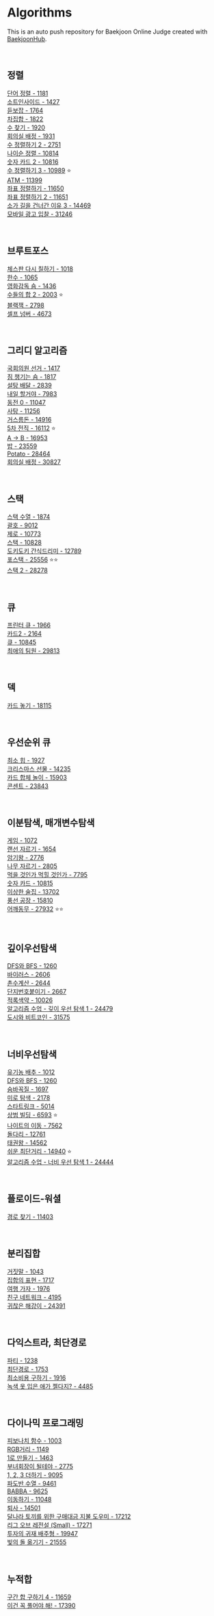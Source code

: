 # Algorithms
This is an auto push repository for Baekjoon Online Judge created with [BaekjoonHub](https://github.com/BaekjoonHub/BaekjoonHub).

<br>
 
## 정렬

[단어 정렬 - 1181](https://github.com/JinUng41/Algorithms/tree/main/%EB%B0%B1%EC%A4%80/Silver/1181.%E2%80%85%EB%8B%A8%EC%96%B4%E2%80%85%EC%A0%95%EB%A0%AC)   
[소트인사이드 - 1427](https://github.com/JinUng41/Algorithms/tree/main/%EB%B0%B1%EC%A4%80/Silver/1427.%E2%80%85%EC%86%8C%ED%8A%B8%EC%9D%B8%EC%82%AC%EC%9D%B4%EB%93%9C)   
[듣보잡 - 1764](https://github.com/JinUng41/Algorithms/tree/main/%EB%B0%B1%EC%A4%80/Silver/1764.%E2%80%85%EB%93%A3%EB%B3%B4%EC%9E%A1)   
[차집합 - 1822](https://github.com/JinUng41/Algorithms/tree/main/%EB%B0%B1%EC%A4%80/Silver/1822.%E2%80%85%EC%B0%A8%EC%A7%91%ED%95%A9)   
[수 찾기 - 1920](https://github.com/JinUng41/Algorithms/tree/main/%EB%B0%B1%EC%A4%80/Silver/1920.%E2%80%85%EC%88%98%E2%80%85%EC%B0%BE%EA%B8%B0)   
[회의실 배정 - 1931](https://github.com/JinUng41/Algorithms/tree/main/%EB%B0%B1%EC%A4%80/Silver/1931.%E2%80%85%ED%9A%8C%EC%9D%98%EC%8B%A4%E2%80%85%EB%B0%B0%EC%A0%95)   
[수 정렬하기 2 - 2751](https://github.com/JinUng41/Algorithms/tree/main/%EB%B0%B1%EC%A4%80/Silver/2751.%E2%80%85%EC%88%98%E2%80%85%EC%A0%95%EB%A0%AC%ED%95%98%EA%B8%B0%E2%80%852)   
[나이순 정렬 - 10814](https://github.com/JinUng41/Algorithms/tree/main/%EB%B0%B1%EC%A4%80/Silver/10814.%E2%80%85%EB%82%98%EC%9D%B4%EC%88%9C%E2%80%85%EC%A0%95%EB%A0%AC)   
[숫자 카드 2 - 10816](https://github.com/JinUng41/Algorithms/tree/main/%EB%B0%B1%EC%A4%80/Silver/10816.%E2%80%85%EC%88%AB%EC%9E%90%E2%80%85%EC%B9%B4%EB%93%9C%E2%80%852)   
[수 정렬하기 3 - 10989](https://github.com/JinUng41/Algorithms/tree/main/%EB%B0%B1%EC%A4%80/Bronze/10989.%E2%80%85%EC%88%98%E2%80%85%EC%A0%95%EB%A0%AC%ED%95%98%EA%B8%B0%E2%80%853) ⭐   
[ATM - 11399](https://github.com/JinUng41/Algorithms/tree/main/%EB%B0%B1%EC%A4%80/Silver/11399.%E2%80%85ATM)   
[좌표 정렬하기 - 11650](https://github.com/JinUng41/Algorithms/tree/main/%EB%B0%B1%EC%A4%80/Silver/11650.%E2%80%85%EC%A2%8C%ED%91%9C%E2%80%85%EC%A0%95%EB%A0%AC%ED%95%98%EA%B8%B0)   
[좌표 정렬하기 2 - 11651](https://github.com/JinUng41/Algorithms/tree/main/%EB%B0%B1%EC%A4%80/Silver/11651.%E2%80%85%EC%A2%8C%ED%91%9C%E2%80%85%EC%A0%95%EB%A0%AC%ED%95%98%EA%B8%B0%E2%80%852)   
[소가 길을 건너간 이유 3 - 14469](https://github.com/JinUng41/Algorithms/tree/main/%EB%B0%B1%EC%A4%80/Silver/14469.%E2%80%85%EC%86%8C%EA%B0%80%E2%80%85%EA%B8%B8%EC%9D%84%E2%80%85%EA%B1%B4%EB%84%88%EA%B0%84%E2%80%85%EC%9D%B4%EC%9C%A0%E2%80%853)   
[모바일 광고 입찰 - 31246](https://github.com/JinUng41/Algorithms/tree/main/%EB%B0%B1%EC%A4%80/Silver/31246.%E2%80%85%EB%AA%A8%EB%B0%94%EC%9D%BC%E2%80%85%EA%B4%91%EA%B3%A0%E2%80%85%EC%9E%85%EC%B0%B0)   


<br>

## 브루트포스

[체스판 다시 칠하기 - 1018](https://github.com/JinUng41/Algorithms/tree/main/%EB%B0%B1%EC%A4%80/Silver/1018.%E2%80%85%EC%B2%B4%EC%8A%A4%ED%8C%90%E2%80%85%EB%8B%A4%EC%8B%9C%E2%80%85%EC%B9%A0%ED%95%98%EA%B8%B0)   
[한수 - 1065](https://github.com/JinUng41/Algorithms/tree/main/%EB%B0%B1%EC%A4%80/Silver/1065.%E2%80%85%ED%95%9C%EC%88%98)   
[영화감독 숌 - 1436](https://github.com/JinUng41/Algorithms/tree/main/%EB%B0%B1%EC%A4%80/Silver/1436.%E2%80%85%EC%98%81%ED%99%94%EA%B0%90%EB%8F%85%E2%80%85%EC%88%8C)   
[수들의 합 2 - 2003](https://github.com/JinUng41/Algorithms/tree/main/%EB%B0%B1%EC%A4%80/Silver/2003.%E2%80%85%EC%88%98%EB%93%A4%EC%9D%98%E2%80%85%ED%95%A9%E2%80%852) ⭐   
[블랙잭 - 2798](https://github.com/JinUng41/Algorithms/tree/main/%EB%B0%B1%EC%A4%80/Bronze/2798.%E2%80%85%EB%B8%94%EB%9E%99%EC%9E%AD)   
[셀프 넘버 - 4673](https://github.com/JinUng41/Algorithms/tree/main/%EB%B0%B1%EC%A4%80/Silver/4673.%E2%80%85%EC%85%80%ED%94%84%E2%80%85%EB%84%98%EB%B2%84)   

<br>

## 그리디 알고리즘

[국회의원 선거 - 1417](https://github.com/JinUng41/Algorithms/tree/main/%EB%B0%B1%EC%A4%80/Silver/1417.%E2%80%85%EA%B5%AD%ED%9A%8C%EC%9D%98%EC%9B%90%E2%80%85%EC%84%A0%EA%B1%B0)   
[짐 챙기는 숌 - 1817](https://github.com/JinUng41/Algorithms/tree/main/%EB%B0%B1%EC%A4%80/Silver/1817.%E2%80%85%EC%A7%90%E2%80%85%EC%B1%99%EA%B8%B0%EB%8A%94%E2%80%85%EC%88%8C)   
[설탕 배달 - 2839](https://github.com/JinUng41/Algorithms/tree/main/%EB%B0%B1%EC%A4%80/Silver/2839.%E2%80%85%EC%84%A4%ED%83%95%E2%80%85%EB%B0%B0%EB%8B%AC)   
[내일 할거야 - 7983](https://github.com/JinUng41/Algorithms/tree/main/%EB%B0%B1%EC%A4%80/Gold/7983.%E2%80%85%EB%82%B4%EC%9D%BC%E2%80%85%ED%95%A0%EA%B1%B0%EC%95%BC)   
[동전 0 - 11047](https://github.com/JinUng41/Algorithms/tree/main/%EB%B0%B1%EC%A4%80/Silver/11047.%E2%80%85%EB%8F%99%EC%A0%84%E2%80%850)   
[사탕 - 11256](https://github.com/JinUng41/Algorithms/tree/main/%EB%B0%B1%EC%A4%80/Silver/11256.%E2%80%85%EC%82%AC%ED%83%95)   
[거스름돈 - 14916](https://github.com/JinUng41/Algorithms/tree/main/%EB%B0%B1%EC%A4%80/Silver/14916.%E2%80%85%EA%B1%B0%EC%8A%A4%EB%A6%84%EB%8F%88)   
[5차 전직 - 16112](https://github.com/JinUng41/Algorithms/tree/main/%EB%B0%B1%EC%A4%80/Silver/16112.%E2%80%855%EC%B0%A8%E2%80%85%EC%A0%84%EC%A7%81) ⭐   
[A → B - 16953](https://github.com/JinUng41/Algorithms/tree/main/%EB%B0%B1%EC%A4%80/Silver/16953.%E2%80%85A%E2%80%85%E2%86%92%E2%80%85B)   
[밥 - 23559](https://github.com/JinUng41/Algorithms/tree/main/%EB%B0%B1%EC%A4%80/Gold/23559.%E2%80%85%EB%B0%A5)   
[Potato - 28464](https://github.com/JinUng41/Algorithms/tree/main/%EB%B0%B1%EC%A4%80/Silver/28464.%E2%80%85Potato)   
[회의실 배정 - 30827](https://github.com/JinUng41/Algorithms/tree/main/%EB%B0%B1%EC%A4%80/Gold/30827.%E2%80%85%ED%9A%8C%EC%9D%98%EC%8B%A4%E2%80%85%EB%B0%B0%EC%A0%95)   

<br>

## 스택

[스택 수열 - 1874](https://github.com/JinUng41/Algorithms/tree/main/%EB%B0%B1%EC%A4%80/Silver/1874.%E2%80%85%EC%8A%A4%ED%83%9D%E2%80%85%EC%88%98%EC%97%B4)   
[괄호 - 9012](https://github.com/JinUng41/Algorithms/tree/main/%EB%B0%B1%EC%A4%80/Silver/9012.%E2%80%85%EA%B4%84%ED%98%B8)   
[제로 - 10773](https://github.com/JinUng41/Algorithms/tree/main/%EB%B0%B1%EC%A4%80/Silver/10773.%E2%80%85%EC%A0%9C%EB%A1%9C)   
[스택 - 10828](https://github.com/JinUng41/Algorithms/tree/main/%EB%B0%B1%EC%A4%80/Silver/10828.%E2%80%85%EC%8A%A4%ED%83%9D)   
[도키도키 간식드리미 - 12789](https://github.com/JinUng41/Algorithms/tree/main/%EB%B0%B1%EC%A4%80/Silver/12789.%E2%80%85%EB%8F%84%ED%82%A4%EB%8F%84%ED%82%A4%E2%80%85%EA%B0%84%EC%8B%9D%EB%93%9C%EB%A6%AC%EB%AF%B8)   
[포스택 - 25556](https://github.com/JinUng41/Algorithms/tree/main/%EB%B0%B1%EC%A4%80/Gold/25556.%E2%80%85%ED%8F%AC%EC%8A%A4%ED%83%9D) ⭐⭐   
[스택 2 - 28278](https://github.com/JinUng41/Algorithms/tree/main/%EB%B0%B1%EC%A4%80/Silver/28278.%E2%80%85%EC%8A%A4%ED%83%9D%E2%80%852)   

<br>

## 큐

[프린터 큐 - 1966](https://github.com/JinUng41/Algorithms/tree/main/%EB%B0%B1%EC%A4%80/Silver/1966.%E2%80%85%ED%94%84%EB%A6%B0%ED%84%B0%E2%80%85%ED%81%90)   
[카드2 - 2164](https://github.com/JinUng41/Algorithms/tree/main/%EB%B0%B1%EC%A4%80/Silver/2164.%E2%80%85%EC%B9%B4%EB%93%9C2)   
[큐 - 10845](https://github.com/JinUng41/Algorithms/tree/main/%EB%B0%B1%EC%A4%80/Silver/10845.%E2%80%85%ED%81%90)   
[최애의 팀원 - 29813](https://github.com/JinUng41/Algorithms/tree/main/%EB%B0%B1%EC%A4%80/Silver/29813.%E2%80%85%EC%B5%9C%EC%95%A0%EC%9D%98%E2%80%85%ED%8C%80%EC%9B%90)   

<br>

## 덱

[카드 놓기 - 18115](https://github.com/JinUng41/Algorithms/tree/main/%EB%B0%B1%EC%A4%80/Silver/18115.%E2%80%85%EC%B9%B4%EB%93%9C%E2%80%85%EB%86%93%EA%B8%B0)   

<br>

## 우선순위 큐

[최소 힙 - 1927](https://github.com/JinUng41/Algorithms/tree/main/%EB%B0%B1%EC%A4%80/Silver/1927.%E2%80%85%EC%B5%9C%EC%86%8C%E2%80%85%ED%9E%99)   
[크리스마스 선물 - 14235](https://github.com/JinUng41/Algorithms/tree/main/%EB%B0%B1%EC%A4%80/Silver/14235.%E2%80%85%ED%81%AC%EB%A6%AC%EC%8A%A4%EB%A7%88%EC%8A%A4%E2%80%85%EC%84%A0%EB%AC%BC)   
[카드 합체 놀이 - 15903](https://github.com/JinUng41/Algorithms/tree/main/%EB%B0%B1%EC%A4%80/Silver/15903.%E2%80%85%EC%B9%B4%EB%93%9C%E2%80%85%ED%95%A9%EC%B2%B4%E2%80%85%EB%86%80%EC%9D%B4)   
[콘센트 - 23843](https://github.com/JinUng41/Algorithms/tree/main/%EB%B0%B1%EC%A4%80/Gold/23843.%E2%80%85%EC%BD%98%EC%84%BC%ED%8A%B8)   

<br>
 
## 이분탐색, 매개변수탐색

[게임 - 1072](https://github.com/JinUng41/Algorithms/tree/main/%EB%B0%B1%EC%A4%80/Silver/1072.%E2%80%85%EA%B2%8C%EC%9E%84)   
[랜선 자르기 - 1654](https://github.com/JinUng41/Algorithms/tree/main/%EB%B0%B1%EC%A4%80/Silver/1654.%E2%80%85%EB%9E%9C%EC%84%A0%E2%80%85%EC%9E%90%EB%A5%B4%EA%B8%B0)   
[암기왕 - 2776](https://github.com/JinUng41/Algorithms/tree/main/%EB%B0%B1%EC%A4%80/Silver/2776.%E2%80%85%EC%95%94%EA%B8%B0%EC%99%95)   
[나무 자르기 - 2805](https://github.com/JinUng41/Algorithms/tree/main/%EB%B0%B1%EC%A4%80/Silver/2805.%E2%80%85%EB%82%98%EB%AC%B4%E2%80%85%EC%9E%90%EB%A5%B4%EA%B8%B0)   
[먹을 것인가 먹힐 것인가 - 7795](https://github.com/JinUng41/Algorithms/tree/main/%EB%B0%B1%EC%A4%80/Silver/7795.%E2%80%85%EB%A8%B9%EC%9D%84%E2%80%85%EA%B2%83%EC%9D%B8%EA%B0%80%E2%80%85%EB%A8%B9%ED%9E%90%E2%80%85%EA%B2%83%EC%9D%B8%EA%B0%80)   
[숫자 카드 - 10815](https://github.com/JinUng41/Algorithms/tree/main/%EB%B0%B1%EC%A4%80/Silver/10815.%E2%80%85%EC%88%AB%EC%9E%90%E2%80%85%EC%B9%B4%EB%93%9C)   
[이상한 술집 - 13702](https://github.com/JinUng41/Algorithms/tree/main/%EB%B0%B1%EC%A4%80/Silver/13702.%E2%80%85%EC%9D%B4%EC%83%81%ED%95%9C%E2%80%85%EC%88%A0%EC%A7%91)   
[풍선 공장 - 15810](https://github.com/JinUng41/Algorithms/tree/main/%EB%B0%B1%EC%A4%80/Silver/15810.%E2%80%85%ED%92%8D%EC%84%A0%E2%80%85%EA%B3%B5%EC%9E%A5)   
[어깨동무 - 27932](https://github.com/JinUng41/Algorithms/tree/main/%EB%B0%B1%EC%A4%80/Silver/27932.%E2%80%85%EC%96%B4%EA%B9%A8%EB%8F%99%EB%AC%B4) ⭐⭐   

<br>
 
## 깊이우선탐색

[DFS와 BFS - 1260](https://github.com/JinUng41/Algorithms/tree/main/%EB%B0%B1%EC%A4%80/Silver/1260.%E2%80%85DFS%EC%99%80%E2%80%85BFS)   
[바이러스 - 2606](https://github.com/JinUng41/Algorithms/tree/main/%EB%B0%B1%EC%A4%80/Silver/2606.%E2%80%85%EB%B0%94%EC%9D%B4%EB%9F%AC%EC%8A%A4)   
[촌수계산 - 2644](https://github.com/JinUng41/Algorithms/tree/main/%EB%B0%B1%EC%A4%80/Silver/2644.%E2%80%85%EC%B4%8C%EC%88%98%EA%B3%84%EC%82%B0)   
[단지번호붙이기 - 2667](https://github.com/JinUng41/Algorithms/tree/main/%EB%B0%B1%EC%A4%80/Silver/2667.%E2%80%85%EB%8B%A8%EC%A7%80%EB%B2%88%ED%98%B8%EB%B6%99%EC%9D%B4%EA%B8%B0)   
[적록색약 - 10026](https://github.com/JinUng41/Algorithms/tree/main/%EB%B0%B1%EC%A4%80/Gold/10026.%E2%80%85%EC%A0%81%EB%A1%9D%EC%83%89%EC%95%BD)   
[알고리즘 수업 - 깊이 우선 탐색 1 - 24479](https://github.com/JinUng41/Algorithms/tree/main/%EB%B0%B1%EC%A4%80/Silver/24479.%E2%80%85%EC%95%8C%EA%B3%A0%EB%A6%AC%EC%A6%98%E2%80%85%EC%88%98%EC%97%85%E2%80%85%EF%BC%8D%E2%80%85%EA%B9%8A%EC%9D%B4%E2%80%85%EC%9A%B0%EC%84%A0%E2%80%85%ED%83%90%EC%83%89%E2%80%851)   
[도시와 비트코인 - 31575](https://github.com/JinUng41/Algorithms/tree/main/%EB%B0%B1%EC%A4%80/Silver/31575.%E2%80%85%EB%8F%84%EC%8B%9C%EC%99%80%E2%80%85%EB%B9%84%ED%8A%B8%EC%BD%94%EC%9D%B8)   

<br>
 
## 너비우선탐색

[유기농 배추 - 1012](https://github.com/JinUng41/Algorithms/tree/main/%EB%B0%B1%EC%A4%80/Silver/1012.%E2%80%85%EC%9C%A0%EA%B8%B0%EB%86%8D%E2%80%85%EB%B0%B0%EC%B6%94)   
[DFS와 BFS - 1260](https://github.com/JinUng41/Algorithms/tree/main/%EB%B0%B1%EC%A4%80/Silver/1260.%E2%80%85DFS%EC%99%80%E2%80%85BFS)   
[숨바꼭질 - 1697](https://github.com/JinUng41/Algorithms/tree/main/%EB%B0%B1%EC%A4%80/Silver/1697.%E2%80%85%EC%88%A8%EB%B0%94%EA%BC%AD%EC%A7%88)   
[미로 탐색 - 2178](https://github.com/JinUng41/Algorithms/tree/main/%EB%B0%B1%EC%A4%80/Silver%20I/2178.%E2%80%85%EB%AF%B8%EB%A1%9C%E2%80%85%ED%83%90%EC%83%89)   
[스타트링크 - 5014](https://github.com/JinUng41/Algorithms/tree/main/%EB%B0%B1%EC%A4%80/Silver/5014.%E2%80%85%EC%8A%A4%ED%83%80%ED%8A%B8%EB%A7%81%ED%81%AC)   
[상범 빌딩 - 6593](https://github.com/JinUng41/Algorithms/tree/main/%EB%B0%B1%EC%A4%80/Gold/6593.%E2%80%85%EC%83%81%EB%B2%94%E2%80%85%EB%B9%8C%EB%94%A9) ⭐   
[나이트의 이동 - 7562](https://github.com/JinUng41/Algorithms/tree/main/%EB%B0%B1%EC%A4%80/Silver/7562.%E2%80%85%EB%82%98%EC%9D%B4%ED%8A%B8%EC%9D%98%E2%80%85%EC%9D%B4%EB%8F%99)   
[돌다리 - 12761](https://github.com/JinUng41/Algorithms/tree/main/%EB%B0%B1%EC%A4%80/Silver/12761.%E2%80%85%EB%8F%8C%EB%8B%A4%EB%A6%AC)   
[태권왕 - 14562](https://github.com/JinUng41/Algorithms/tree/main/%EB%B0%B1%EC%A4%80/Silver/14562.%E2%80%85%ED%83%9C%EA%B6%8C%EC%99%95)   
[쉬운 최단거리 - 14940](https://github.com/JinUng41/Algorithms/tree/main/%EB%B0%B1%EC%A4%80/Silver/14940.%E2%80%85%EC%89%AC%EC%9A%B4%E2%80%85%EC%B5%9C%EB%8B%A8%EA%B1%B0%EB%A6%AC) ⭐   
[알고리즘 수업 - 너비 우선 탐색 1 - 24444](https://github.com/JinUng41/Algorithms/tree/main/%EB%B0%B1%EC%A4%80/Silver/24444.%E2%80%85%EC%95%8C%EA%B3%A0%EB%A6%AC%EC%A6%98%E2%80%85%EC%88%98%EC%97%85%E2%80%85%EF%BC%8D%E2%80%85%EB%84%88%EB%B9%84%E2%80%85%EC%9A%B0%EC%84%A0%E2%80%85%ED%83%90%EC%83%89%E2%80%851)   

<br>

## 플로이드-워셜

[경로 찾기 - 11403](https://github.com/JinUng41/Algorithms/tree/main/%EB%B0%B1%EC%A4%80/Silver/11403.%E2%80%85%EA%B2%BD%EB%A1%9C%E2%80%85%EC%B0%BE%EA%B8%B0)   

<br>
 
## 분리집합

[거짓말 - 1043](https://github.com/JinUng41/Algorithms/tree/main/%EB%B0%B1%EC%A4%80/Gold/1043.%E2%80%85%EA%B1%B0%EC%A7%93%EB%A7%90)   
[집합의 표현 - 1717](https://github.com/JinUng41/Algorithms/tree/main/%EB%B0%B1%EC%A4%80/Gold/1717.%E2%80%85%EC%A7%91%ED%95%A9%EC%9D%98%E2%80%85%ED%91%9C%ED%98%84)   
[여행 가자 - 1976](https://github.com/JinUng41/Algorithms/tree/main/%EB%B0%B1%EC%A4%80/Gold/1976.%E2%80%85%EC%97%AC%ED%96%89%E2%80%85%EA%B0%80%EC%9E%90)   
[친구 네트워크 - 4195](https://github.com/JinUng41/Algorithms/tree/main/%EB%B0%B1%EC%A4%80/Gold/4195.%E2%80%85%EC%B9%9C%EA%B5%AC%E2%80%85%EB%84%A4%ED%8A%B8%EC%9B%8C%ED%81%AC)   
[귀찮은 해강이 - 24391](https://github.com/JinUng41/Algorithms/tree/main/%EB%B0%B1%EC%A4%80/Gold/24391.%E2%80%85%EA%B7%80%EC%B0%AE%EC%9D%80%E2%80%85%ED%95%B4%EA%B0%95%EC%9D%B4)   

<br>
 
## 다익스트라, 최단경로

[파티 - 1238](https://github.com/JinUng41/Algorithms/tree/main/%EB%B0%B1%EC%A4%80/Gold/1238.%E2%80%85%ED%8C%8C%ED%8B%B0)   
[최단경로 - 1753](https://github.com/JinUng41/Algorithms/tree/main/%EB%B0%B1%EC%A4%80/Gold/1753.%E2%80%85%EC%B5%9C%EB%8B%A8%EA%B2%BD%EB%A1%9C)   
[최소비용 구하기 - 1916](https://github.com/JinUng41/Algorithms/tree/main/%EB%B0%B1%EC%A4%80/Gold/1916.%E2%80%85%EC%B5%9C%EC%86%8C%EB%B9%84%EC%9A%A9%E2%80%85%EA%B5%AC%ED%95%98%EA%B8%B0)   
[녹색 옷 입은 애가 젤다지? - 4485](https://github.com/JinUng41/Algorithms/tree/main/%EB%B0%B1%EC%A4%80/Gold/4485.%E2%80%85%EB%85%B9%EC%83%89%E2%80%85%EC%98%B7%E2%80%85%EC%9E%85%EC%9D%80%E2%80%85%EC%95%A0%EA%B0%80%E2%80%85%EC%A0%A4%EB%8B%A4%EC%A7%80%EF%BC%9F)   

<br>
 
## 다이나믹 프로그래밍

[피보나치 함수 - 1003](https://github.com/JinUng41/Algorithms/tree/main/%EB%B0%B1%EC%A4%80/Silver/1003.%E2%80%85%ED%94%BC%EB%B3%B4%EB%82%98%EC%B9%98%E2%80%85%ED%95%A8%EC%88%98)   
[RGB거리 - 1149](https://github.com/JinUng41/Algorithms/tree/main/%EB%B0%B1%EC%A4%80/Silver/1149.%E2%80%85RGB%EA%B1%B0%EB%A6%AC)   
[1로 만들기 - 1463](https://github.com/JinUng41/Algorithms/tree/main/%EB%B0%B1%EC%A4%80/Silver/1463.%E2%80%851%EB%A1%9C%E2%80%85%EB%A7%8C%EB%93%A4%EA%B8%B0)   
[부녀회장이 될테야 - 2775](https://github.com/JinUng41/Algorithms/tree/main/%EB%B0%B1%EC%A4%80/Bronze/2775.%E2%80%85%EB%B6%80%EB%85%80%ED%9A%8C%EC%9E%A5%EC%9D%B4%E2%80%85%EB%90%A0%ED%85%8C%EC%95%BC)   
[1, 2, 3 더하기 - 9095](https://github.com/JinUng41/Algorithms/tree/main/%EB%B0%B1%EC%A4%80/Silver/9095.%E2%80%851%EF%BC%8C%E2%80%852%EF%BC%8C%E2%80%853%E2%80%85%EB%8D%94%ED%95%98%EA%B8%B0)   
[파도반 수열 - 9461](https://github.com/JinUng41/Algorithms/tree/main/%EB%B0%B1%EC%A4%80/Silver/9461.%E2%80%85%ED%8C%8C%EB%8F%84%EB%B0%98%E2%80%85%EC%88%98%EC%97%B4)   
[BABBA - 9625](https://github.com/JinUng41/Algorithms/tree/main/%EB%B0%B1%EC%A4%80/Silver/9625.%E2%80%85BABBA)   
[이동하기 - 11048](https://github.com/JinUng41/Algorithms/tree/main/%EB%B0%B1%EC%A4%80/Silver/11048.%E2%80%85%EC%9D%B4%EB%8F%99%ED%95%98%EA%B8%B0)  
[퇴사 - 14501](https://github.com/JinUng41/Algorithms/tree/main/%EB%B0%B1%EC%A4%80/Silver/14501.%E2%80%85%ED%87%B4%EC%82%AC)   
[달나라 토끼를 위한 구매대금 지불 도우미 - 17212](https://github.com/JinUng41/Algorithms/tree/main/%EB%B0%B1%EC%A4%80/Silver/17212.%E2%80%85%EB%8B%AC%EB%82%98%EB%9D%BC%E2%80%85%ED%86%A0%EB%81%BC%EB%A5%BC%E2%80%85%EC%9C%84%ED%95%9C%E2%80%85%EA%B5%AC%EB%A7%A4%EB%8C%80%EA%B8%88%E2%80%85%EC%A7%80%EB%B6%88%E2%80%85%EB%8F%84%EC%9A%B0%EB%AF%B8)   
[리그 오브 레전설 (Small) - 17271](https://github.com/JinUng41/Algorithms/tree/main/%EB%B0%B1%EC%A4%80/Silver/17271.%E2%80%85%EB%A6%AC%EA%B7%B8%E2%80%85%EC%98%A4%EB%B8%8C%E2%80%85%EB%A0%88%EC%A0%84%EC%84%A4%E2%80%85%EF%BC%88Small%EF%BC%89)   
[투자의 귀재 배주형 - 19947](https://github.com/JinUng41/Algorithms/tree/main/%EB%B0%B1%EC%A4%80/Silver/19947.%E2%80%85%ED%88%AC%EC%9E%90%EC%9D%98%E2%80%85%EA%B7%80%EC%9E%AC%E2%80%85%EB%B0%B0%EC%A3%BC%ED%98%95)   
[빛의 돌 옮기기 - 21555](https://github.com/JinUng41/Algorithms/tree/main/%EB%B0%B1%EC%A4%80/Silver/21555.%E2%80%85%EB%B9%9B%EC%9D%98%E2%80%85%EB%8F%8C%E2%80%85%EC%98%AE%EA%B8%B0%EA%B8%B0)   

<br>

## 누적합
[구간 합 구하기 4 - 11659](https://github.com/JinUng41/Algorithms/tree/main/%EB%B0%B1%EC%A4%80/Silver/11659.%E2%80%85%EA%B5%AC%EA%B0%84%E2%80%85%ED%95%A9%E2%80%85%EA%B5%AC%ED%95%98%EA%B8%B0%E2%80%854)   
[이건 꼭 풀어야 해! - 17390](https://github.com/JinUng41/Algorithms/tree/main/%EB%B0%B1%EC%A4%80/Silver/17390.%E2%80%85%EC%9D%B4%EA%B1%B4%E2%80%85%EA%BC%AD%E2%80%85%ED%92%80%EC%96%B4%EC%95%BC%E2%80%85%ED%95%B4%EF%BC%81)   
